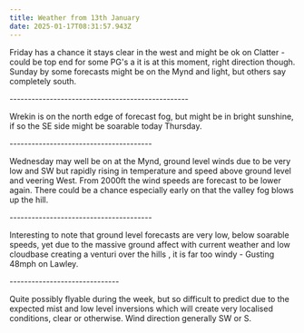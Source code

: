 ```yaml
---
title: Weather from 13th January
date: 2025-01-17T08:31:57.943Z
---
```

Friday has a chance it stays clear in the west and might be ok on Clatter - could be top end for some PG's a it is at this moment, right direction though.  Sunday by some forecasts might be on the Mynd and light, but others say completely south.

\-------------------------------------------------

Wrekin is on the north edge of forecast fog, but might be in bright sunshine, if so the SE side might be soarable today Thursday.

\---------------------------------------

Wednesday may well be on at the Mynd, ground level winds due to be very low and SW but rapidly rising in temperature and speed above ground level and veering West.  From 2000ft the wind speeds are forecast to be lower again.  There could be a chance especially early on that the valley fog blows up the hill.

\---------------------------------------

Interesting to note that ground level forecasts are very low, below soarable speeds, yet due to the massive ground affect with current weather and low cloudbase creating a venturi over the hills , it is far too windy - Gusting 48mph on Lawley.

\------------------------------

Quite possibly flyable during the week, but so difficult to predict due to the expected mist and low level inversions which will create very localised conditions, clear or otherwise.  Wind direction generally SW or S.